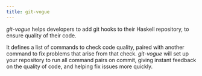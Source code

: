 ```yaml
---
title: git-vogue
---
```


*git-vogue* helps developers to add git hooks to their Haskell repository, 
to ensure quality of their code.

It defines a list of commands to check code quality, paired with another 
command to fix problems that arise from that check. *git-vogue* will set up 
your repository to run all command pairs on commit, giving instant feedback on 
the quality of code, and helping fix issues more quickly.
